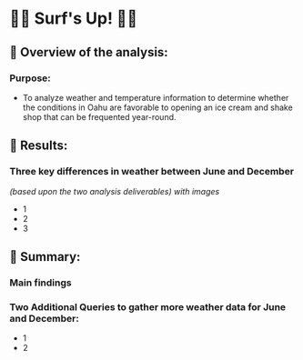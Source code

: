 # :swimming_man: Surf's Up!  :surfing_woman:

## :icecream: Overview of the analysis: 
### Purpose:
- To analyze weather and temperature information to determine whether the conditions in Oahu are favorable to opening an ice cream and shake shop that can be frequented year-round.

## :ice_cream: Results: 
### Three key differences in weather between June and December 
 _(based upon the two analysis deliverables) with images_ 
- 1
- 2
- 3

## :shaved_ice: Summary: 
### Main findings 

### Two Additional Queries to gather more weather data for June and December:
- 1
- 2
